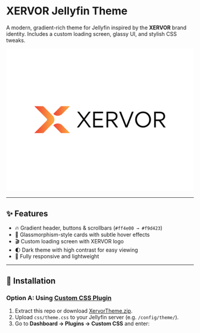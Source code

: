 # XERVOR Jellyfin Theme

A modern, gradient-rich theme for Jellyfin inspired by the **XERVOR** brand identity. Includes a custom loading screen, glassy UI, and stylish CSS tweaks.

![XERVOR Theme Banner](images/logo.png)

---

## ✨ Features

- 🔥 Gradient header, buttons & scrollbars (`#ff4e00 → #f9d423`)
- 🧊 Glassmorphism-style cards with subtle hover effects
- 🎬 Custom loading screen with XERVOR logo
- 🌓 Dark theme with high contrast for easy viewing
- 📱 Fully responsive and lightweight

---

## 📂 Installation

### Option A: Using [Custom CSS Plugin](https://jellyfin.org/docs/general/custom-css)

1. Extract this repo or download [XervorTheme.zip](https://github.com/yourusername/XervorTheme/releases).
2. Upload `css/theme.css` to your Jellyfin server (e.g. `/config/theme/`).
3. Go to **Dashboard → Plugins → Custom CSS** and enter:
